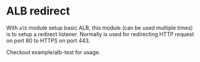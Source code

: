 # ALB redirect

With `alb` module setup basic ALB, this module (can be used multiple times) is to setup a redirect listener. Normally is used for redirecting HTTP request on port 80 to HTTPS on port 443.

Checkout example/alb-test for usage.
